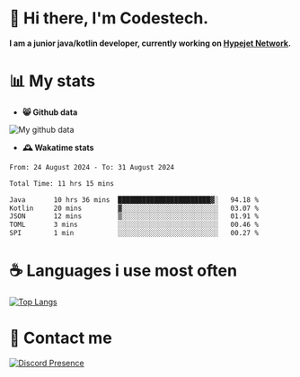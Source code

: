 # 👋 Hi there, I'm Codestech.
**I am a junior java/kotlin developer, currently working on [Hypejet Network](https://github.com/Hypejet).**

# 📊 My stats
- **😸 Github data**

![My github data](https://github-readme-stats.vercel.app/api?username=Codestech1&count_private=true&include_all_commits=true&theme=codeSTACKr)

- **🕰️ Wakatime stats**
<!--START_SECTION:waka-->

```txt
From: 24 August 2024 - To: 31 August 2024

Total Time: 11 hrs 15 mins

Java       10 hrs 36 mins  ███████████████████████▓░   94.18 %
Kotlin     20 mins         ▓░░░░░░░░░░░░░░░░░░░░░░░░   03.07 %
JSON       12 mins         ▒░░░░░░░░░░░░░░░░░░░░░░░░   01.91 %
TOML       3 mins          ░░░░░░░░░░░░░░░░░░░░░░░░░   00.46 %
SPI        1 min           ░░░░░░░░░░░░░░░░░░░░░░░░░   00.27 %
```

<!--END_SECTION:waka-->

# ☕ Languages i use most often
[![Top Langs](https://github-readme-stats.vercel.app/api/top-langs/?username=Codestech1&layout=compact&langs_count=8&exclude_repo=window5000.github.io&theme=codeSTACKr)](https://github.com/anuraghazra/github-readme-stats)

# 💬 Contact me
[![Discord Presence](https://lanyard.cnrad.dev/api/650718742157852740)](https://discord.com/users/650718742157852740)
</br>
